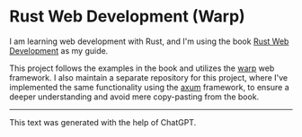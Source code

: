# Rust Web Development (Warp)

I am learning web development with Rust, and I'm using the book [Rust Web
Development](https://www.manning.com/books/rust-web-development) as my guide.

This project follows the examples in the book and utilizes the
[warp](https://github.com/seanmonstar/warp) web framework. I also maintain a
separate repository for this project, where I've implemented the same
functionality using the [axum](https://github.com/tokio-rs/axum) framework, to
ensure a deeper understanding and avoid mere copy-pasting from the book.

---

This text was generated with the help of ChatGPT.
